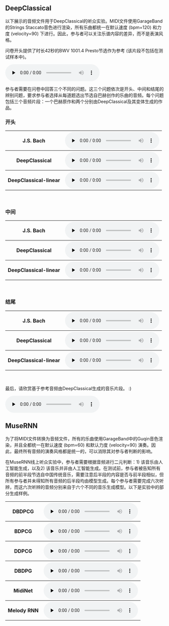 ## DeepClassical

以下展示的音频文件用于DeepClassical的听众实验。MIDI文件使用GarageBand的Strings Staccato音色进行渲染，所有乐曲都统一在默认速度 (bpm=120) 和力度 (velocity=90) 下进行。因此，参与者可以关注乐谱内容的差异，而不是表演风格。

问卷开头提供了时长42秒的BWV 1001.4 Presto节选作为参考 (该片段不包括在测试样本中)。

<audio id="audio" controls="" preload="none">
<source id="mp3" src="Re_Bach.mp3">
</audio>

参与者需要在问卷中回答三个不同的问题。这三个问题依次是开头、中间和结尾的辨别问题，要求参与者选择从每道题选出节选自巴赫创作的乐曲的音频。每个问题包括三个音频片段：一个巴赫原作和两个分别由DeepClassical及其变体生成的作品。

### 开头

<table>
    <tr>
        <th>J.S. Bach</th>
        <th><audio id="audio" controls="" preload="none">
            <source id="mp3" src="Q1_Bach.mp3">
            </audio></th>
    </tr>
    <tr>
        <th>DeepClassical</th>
        <th><audio id="audio" controls="" preload="none">
            <source id="mp3" src="Q1_DC.mp3">
            </audio></th>
    </tr>
    <tr>
        <th>DeepClassical-linear</th>
        <th><audio id="audio" controls="" preload="none">
            <source id="mp3" src="Q1_DCL.mp3">
            </audio></th>
    </tr>
</table>
  
<br> 
  
### 中间

<table>
    <tr>
        <th>J.S. Bach</th>
        <th><audio id="audio" controls="" preload="none">
            <source id="mp3" src="Q2_Bach.mp3">
            </audio></th>
    </tr>
    <tr>
        <th>DeepClassical</th>
        <th><audio id="audio" controls="" preload="none">
            <source id="mp3" src="Q2_DC.mp3">
            </audio></th>
    </tr>
    <tr>
        <th>DeepClassical-linear</th>
        <th><audio id="audio" controls="" preload="none">
            <source id="mp3" src="Q2_DCL.mp3">
            </audio></th>
    </tr>
</table>
  
<br>
  
### 结尾

<table>
    <tr>
        <th>J.S. Bach</th>
        <th><audio id="audio" controls="" preload="none">
            <source id="mp3" src="Q3_Bach.mp3">
            </audio></th>
    </tr>
    <tr>
        <th>DeepClassical</th>
        <th><audio id="audio" controls="" preload="none">
            <source id="mp3" src="Q3_DC.mp3">
            </audio></th>
    </tr>
    <tr>
        <th>DeepClassical-linear</th>
        <th><audio id="audio" controls="" preload="none">
            <source id="mp3" src="Q3_DCL.mp3">
            </audio></th>
    </tr>
</table>
  
<br>
  
最后，请欣赏基于参考音频由DeepClassical生成的音乐片段。 :)

<audio id="audio" controls="" preload="none">
<source id="mp3" src="Re_DC.mp3">
</audio>

## MuseRNN

为了将MIDI文件转换为音频文件，所有的乐曲使用GarageBand中的Guqin音色渲染，并且全都统一在默认速度 (bpm=60) 和默认力度 (velocity=90) 演奏。因此，最终所有音频的演奏风格都是统一的，可以消除其对参与者判断的影响。

在MuseRNN线上听众实验中，参与者需要根据音频进行二元判断：1) 该音乐由人工智能生成，以及2) 该音乐并非由人工智能生成。在测试前，参与者被告知所有音频的前半段节选自中国传统音乐，需要注意后半段的内容是否与前半段相似，但所有参与者并未得知所有音频的后半段均由模型生成。每个参与者需要完成六次听辨，而这六次听辨的音频分别来自于六个不同的音乐生成模型。以下是实验中的部分生成样例。

<table>
    <tr>
        <th>DBDPCG</th>
        <th><audio id="audio" controls="" preload="none">
            <source id="mp3" src="DBDPCG.mp3">
            </audio></th>
    </tr>
    <tr>
        <th>BDPCG</th>
        <th><audio id="audio" controls="" preload="none">
            <source id="mp3" src="BDPCG.mp3">
            </audio></th>
    </tr>
    <tr>
        <th>DDPCG</th>
        <th><audio id="audio" controls="" preload="none">
            <source id="mp3" src="DDPCG.mp3">
            </audio></th>
    </tr>
    <tr>
        <th>DBDPG</th>
        <th><audio id="audio" controls="" preload="none">
            <source id="mp3" src="DBDPG.mp3">
            </audio></th>
    </tr>
    <tr>
        <th>MidiNet</th>
        <th><audio id="audio" controls="" preload="none">
            <source id="mp3" src="MidiNet.mp3">
            </audio></th>
    </tr>
    <tr>
        <th>Melody RNN</th>
        <th><audio id="audio" controls="" preload="none">
            <source id="mp3" src="MelodyRNN.mp3">
            </audio></th>
    </tr>
</table>
